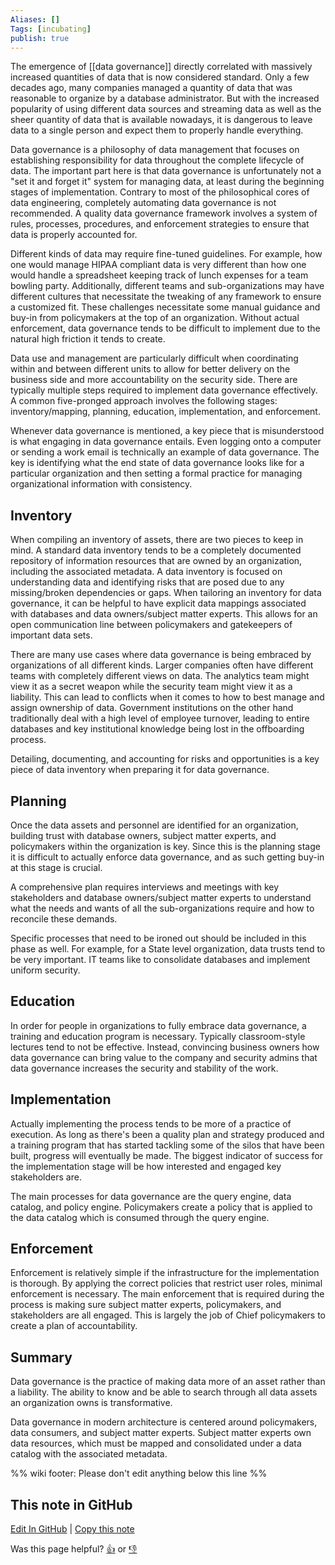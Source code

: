 ```yaml
---
Aliases: []
Tags: [incubating]
publish: true
---
```


The emergence of [[data governance]] directly correlated with massively increased quantities of data that is now considered standard. Only a few decades ago, many companies managed a quantity of data that was reasonable to organize by a database administrator. But with the increased popularity of using different data sources and streaming data as well as the sheer quantity of data that is available nowadays, it is dangerous to leave data to a single person and expect them to properly handle everything.

Data governance is a philosophy of data management that focuses on establishing responsibility for data throughout the complete lifecycle of data. The important part here is that data governance is unfortunately not a "set it and forget it" system for managing data, at least during the beginning stages of implementation. Contrary to most of the philosophical cores of data engineering, completely automating data governance is not recommended. A quality data governance framework involves a system of rules, processes, procedures, and enforcement strategies to ensure that data is properly accounted for.

Different kinds of data may require fine-tuned guidelines. For example, how one would manage HIPAA compliant data is very different than how one would handle a spreadsheet keeping track of lunch expenses for a team bowling party. Additionally, different teams and sub-organizations may have different cultures that necessitate the tweaking of any framework to ensure a customized fit. These challenges necessitate some manual guidance and buy-in from policymakers at the top of an organization. Without actual enforcement, data governance tends to be difficult to implement due to the natural high friction it tends to create.

Data use and management are particularly difficult when coordinating within and between different units to allow for better delivery on the business side and more accountability on the security side. There are typically multiple steps required to implement data governance effectively. A common five-pronged approach involves the following stages: inventory/mapping, planning, education, implementation, and enforcement.

Whenever data governance is mentioned, a key piece that is misunderstood is what engaging in data governance entails. Even logging onto a computer or sending a work email is technically an example of data governance. The key is identifying what the end state of data governance looks like for a particular organization and then setting a formal practice for managing organizational information with consistency.

## Inventory

When compiling an inventory of assets, there are two pieces to keep in mind. A standard data inventory tends to be a completely documented repository of information resources that are owned by an organization, including the associated metadata. A data inventory is focused on understanding data and identifying risks that are posed due to any missing/broken dependencies or gaps. When tailoring an inventory for data governance, it can be helpful to have explicit data mappings associated with databases and data owners/subject matter experts. This allows for an open communication line between policymakers and gatekeepers of important data sets.

There are many use cases where data governance is being embraced by organizations of all different kinds. Larger companies often have different teams with completely different views on data. The analytics team might view it as a secret weapon while the security team might view it as a liability. This can lead to conflicts when it comes to how to best manage and assign ownership of data. Government institutions on the other hand traditionally deal with a high level of employee turnover, leading to entire databases and key institutional knowledge being lost in the offboarding process.

Detailing, documenting, and accounting for risks and opportunities is a key piece of data inventory when preparing it for data governance.

## Planning

Once the data assets and personnel are identified for an organization, building trust with database owners, subject matter experts, and policymakers within the organization is key. Since this is the planning stage it is difficult to actually enforce data governance, and as such getting buy-in at this stage is crucial.

A comprehensive plan requires interviews and meetings with key stakeholders and database owners/subject matter experts to understand what the needs and wants of all the sub-organizations require and how to reconcile these demands.

Specific processes that need to be ironed out should be included in this phase as well. For example, for a State level organization, data trusts tend to be very important. IT teams like to consolidate databases and implement uniform security.

## Education

In order for people in organizations to fully embrace data governance, a training and education program is necessary. Typically classroom-style lectures tend to not be effective. Instead, convincing business owners how data governance can bring value to the company and security admins that data governance increases the security and stability of the work.

## Implementation

Actually implementing the process tends to be more of a practice of execution. As long as there's been a quality plan and strategy produced and a training program that has started tackling some of the silos that have been built, progress will eventually be made. The biggest indicator of success for the implementation stage will be how interested and engaged key stakeholders are.

The main processes for data governance are the query engine, data catalog, and policy engine. Policymakers create a policy that is applied to the data catalog which is consumed through the query engine.

## Enforcement

Enforcement is relatively simple if the infrastructure for the implementation is thorough. By applying the correct policies that restrict user roles, minimal enforcement is necessary. The main enforcement that is required during the process is making sure subject matter experts, policymakers, and stakeholders are all engaged. This is largely the job of Chief policymakers to create a plan of accountability.

## Summary

Data governance is the practice of making data more of an asset rather than a liability. The ability to know and be able to search through all data assets an organization owns is transformative.

Data governance in modern architecture is centered around policymakers, data consumers, and subject matter experts. Subject matter experts own data resources, which must be mapped and consolidated under a data catalog with the associated metadata.

%% wiki footer: Please don't edit anything below this line %%

## This note in GitHub

<span class="git-footer">[Edit In GitHub](https://github.dev/data-engineering-community/data-engineering-wiki/blob/main/Guides/Data%20Governance%20Guide.md "git-hub-edit-note") | [Copy this note](https://raw.githubusercontent.com/data-engineering-community/data-engineering-wiki/main/Guides/Data%20Governance%20Guide.md "git-hub-copy-note")</span>

<span class="git-footer">Was this page helpful?
[👍](https://tally.so/r/mOaxjk?rating=Yes&url=https://dataengineering.wiki/Guides/Data%20Governance%20Guide) or [👎](https://tally.so/r/mOaxjk?rating=No&url=https://dataengineering.wiki/Guides/Data%20Governance%20Guide)</span>
